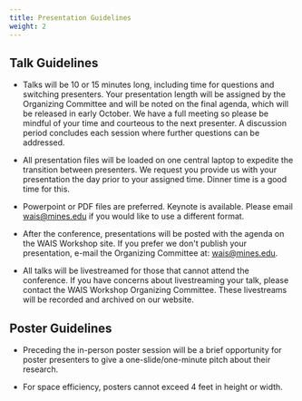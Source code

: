 ```yaml
---
title: Presentation Guidelines
weight: 2
---
```


## Talk Guidelines

* Talks will be 10 or 15 minutes long, including time for questions and switching presenters. Your presentation length will be assigned by the Organizing Committee and will be noted on the final agenda, which will be released in early October. We have a full meeting so please be mindful of your time and courteous to the next presenter. A discussion period concludes each session where further questions can be addressed.

* All presentation files will be loaded on one central laptop to expedite the transition between presenters. We request you provide us with your presentation the day prior to your assigned time. Dinner time is a good time for this.

* Powerpoint or PDF files are preferred. Keynote is available. Please email wais@mines.edu if you would like to use a different format.

* After the conference, presentations will be posted with the agenda on the WAIS Workshop site. If you prefer we don't publish your presentation, e-mail the Organizing Committee at: wais@mines.edu.

* All talks will be livestreamed for those that cannot attend the conference. If you have concerns about livestreaming your talk, please contact the WAIS Workshop Organizing Committee. These livestreams will be recorded and archived on our website.

## Poster Guidelines

* Preceding the in-person poster session will be a brief opportunity for poster presenters to give a one-slide/one-minute pitch about their research.

* For space efficiency, posters cannot exceed 4 feet in height or width.
